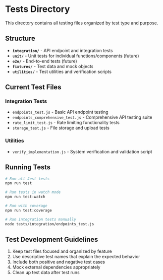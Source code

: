 # Tests Directory

This directory contains all testing files organized by test type and purpose.

## Structure

- **`integration/`** - API endpoint and integration tests
- **`unit/`** - Unit tests for individual functions/components (future)
- **`e2e/`** - End-to-end tests (future)
- **`fixtures/`** - Test data and mock objects
- **`utilities/`** - Test utilities and verification scripts

## Current Test Files

### Integration Tests
- `endpoints_test.js` - Basic API endpoint testing
- `endpoints_comprehensive_test.js` - Comprehensive API testing suite
- `rate_limit_test.js` - Rate limiting functionality tests
- `storage_test.js` - File storage and upload tests

### Utilities
- `verify_implementation.js` - System verification and validation script

## Running Tests

```bash
# Run all Jest tests
npm run test

# Run tests in watch mode
npm run test:watch

# Run with coverage
npm run test:coverage

# Run integration tests manually
node tests/integration/endpoints_test.js
```

## Test Development Guidelines

1. Keep test files focused and organized by feature
2. Use descriptive test names that explain the expected behavior
3. Include both positive and negative test cases
4. Mock external dependencies appropriately
5. Clean up test data after test runs